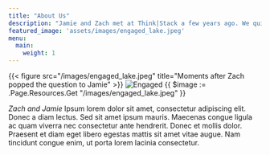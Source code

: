 ```yaml
---
title: "About Us"
description: "Jamie and Zach met at Think|Stack a few years ago. We quickly hit it off when we discovered so many of our favorite hobbies overlapped. We both love to hike, camp, and travel. We also both love to cook and eat good food. We are both very excited to start this new chapter in our lives together."
featured_image: 'assets/images/engaged_lake.jpeg'
menu:
  main:
    weight: 1
---
```

{{< figure src="/images/engaged_lake.jpeg" title="Moments after Zach popped the question to Jamie" >}}
![Engaged](/images/engaged_lake.jpeg)
{{ $image := .Page.Resources.Get "/images/engaged_lake.jpeg" }}

_Zach and Jamie_ Ipsum lorem dolor sit amet, consectetur adipiscing elit. Donec a diam lectus. Sed sit amet ipsum mauris. Maecenas congue ligula ac quam viverra nec consectetur ante hendrerit. Donec et mollis dolor. Praesent et diam eget libero egestas mattis sit amet vitae augue. Nam tincidunt congue enim, ut porta lorem lacinia consectetur.
